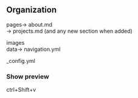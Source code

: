 ## Organization

pages-> about.md <br>
     -> projects.md (and any new section when added)
     
images <br>
data-> navigation.yml <br>

_config.yml <be>




### Show preview
ctrl+Shift+v






